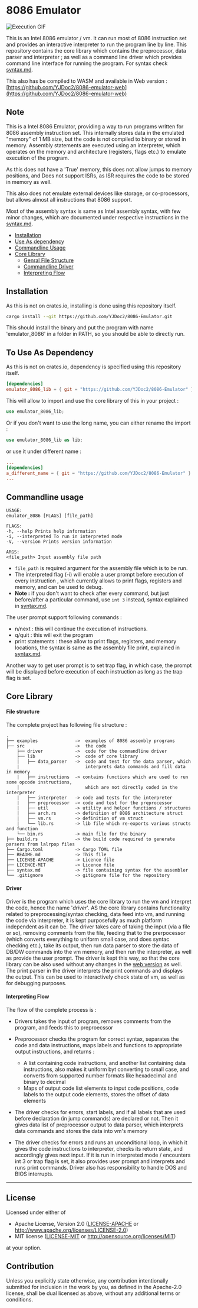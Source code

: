 # 8086 Emulator

<img src="./cmdline.gif" alt="Execution GIF" />

This is an Intel 8086 emulator / vm. It can run most of 8086 instruction set and provides an interactive interpreter to run the program line by line.
This repository contains the core library which contains the preprocessor, data parser and interpreter ; as well as a command line driver which provides command line interface for running the program.
For syntax check <a href="./syntax.md">syntax.md</a>.

This also has be compiled to WASM and available in Web version : [https://github.com/YJDoc2/8086-emulator-web](https://github.com/YJDoc2/8086-emulator-web)

## Note

This is a Intel 8086 Emulator, providing a way to run programs written for 8086 assembly instruction set. This internally stores data in the emulated "memory" of 1 MB size, but the code is not compiled to binary or stored in memory. Assembly statements are executed using an interpreter, which operates on the memory and architecture (registers, flags etc.) to emulate execution of the program.

As this does not have a 'True' memory, this does not allow jumps to memory positions, and Does not support ISRs, as ISR requires the code to be stored in memory as well.

This also does not emulate external devices like storage, or co-processors, but allows almost all instructions that 8086 support.

Most of the assembly syntax is same as Intel assembly syntax, with few minor changes, which are documented under respective instructions in the <a href="./syntax.md">syntax.md</a>.

<ul>
  <li><a href ="#installation">Installation</a></li>
  <li><a href ="#to-use-as-dependency">Use As dependency</a></li>
  <li><a href ="#commandline-usage">Commandline Usage</a></li>
  <li><a href ="#core-library">Core Library</a>
    <ul>
      <li><a href ="#file-structure">Genral File Structure</a></li>
      <li><a href ="#driver">Commandline Driver</a></li>
      <li><a href ="#interpreting-flow">Interpreting Flow</a></li>
    </ul>
  </li>
</ul>

## Installation

As this is not on crates.io, installing is done using this repository itself.

```sh
cargo install --git https://github.com/YJDoc2/8086-Emulator.git
```

This should install the binary and put the program with name 'emulator_8086' in a folder in PATH, so you should be able to directly run.

## To Use As Dependency

As this is not on crates.io, dependency is specified using this repository itself.

```TOML
[dependencies]
emulator_8086_lib = { git = "https://github.com/YJDoc2/8086-Emulator" }
```

This will allow to import and use the core library of this in your project :

```Rust
use emulator_8086_lib;
```

Or if you don't want to use the long name, you can either rename the import :

```Rust
use emulator_8086_lib as lib;
```

or use it under different name :

```TOML
...
[dependencies]
a_different_name = { git = "https://github.com/YJDoc2/8086-Emulator" }
...
```

## Commandline usage

```shell
USAGE:
emulator_8086 [FLAGS] [file_path]

FLAGS:
-h, --help Prints help information
-i, --interpreted To run in interpreted mode
-V, --version Prints version information

ARGS:
<file_path> Input assembly file path
```

- `file_path` is required argument for the assembly file which is to be run.
- The interpreted flag (-i) will enable a user prompt before execution of every instruction , which currently allows to print flags, registers and memory, and can be used to debug.
- <strong>Note :</strong> if you don't want to check after every command, but just before/after a particular command, use `int 3` instead, syntax explained in <a href="./syntax.md">syntax.md</a>.

The user prompt support following commands :

- n/next : this will continue the execution of instructions.
- q/quit : this will exit the program
- print statements : these allow to print flags, registers, and memory locations, the syntax is same as the assembly file print, explained in <a href="./syntax.md">syntax.md</a>.

Another way to get user prompt is to set trap flag, in which case, the prompt will be displayed before execution of each instruction as long as the trap flag is set.

## Core Library

#### File structure

The complete project has following file structure :

```
.
├── examples              ->  examples of 8086 assembly programs
├── src                   ->  the code
    ├── driver            ->  code for the commandline driver
    ├── lib               ->  code of core library
    |   ├── data_parser   ->  code and test for the data parser, which
    |                         interprets data commands and fill data in memory
    |   ├── instructions  -> contains functions which are used to run some opcode instructions,
    |                         which are not directly coded in the interpreter
    |   ├── interpreter   -> code and tests for the interpreter
    |   ├── preprocessor  -> code and test for the preprocessor
    |   ├── util          -> utility and helper functions / structures
    |   ├── arch.rs       -> definition of 8086 architecture struct
    |   ├── vm.rs         -> definition of vm struct
    |   └── lib.rs        -> lib file which re-exports various structs and function
    └── bin.rs            -> main file for the binary
├── build.rs              -> the build code required to generate parsers from lalrpop files
├── Cargo.toml            -> Cargo TOML file
├── README.md             -> This file
├── LICENSE-APACHE        -> Licence file
├── LICENCE-MIT           -> Licence file
├── syntax.md             -> file containing syntax for the assembler
└── .gitignore            -> gitignore file for the repository
```

#### Driver

Driver is the program which uses the core library to run the vm and interpret the code, hence the name '_driver_'.
AS the core library contains functionality related to preprocessing/syntax checking, data feed into vm, and running the code via interpreter, it is kept purposefully as much platform independent as it can be. The driver takes care of taking the input (via a file or so), removing comments from the file, feeding that to the prerpocessor (which converts everything to uniform small case, and does syntac checking etc.), take its output, then run data parser to store the data of DB/DW commands into the vm memory, and then run the interpreter, as well as provide the user prompt.
The driver is kept this way, so that the core library can be also used without any changes in the [web version](https://github.com/YJDoc2/8086-Emulator-Web) as well.
<br />
The print parser in the driver interprets the print commands and displays the output. This can be used to interactively check state of vm, as well as for debugging purposes.

#### Interpreting Flow

The flow of the complete process is :

- Drivers takes the input of program, removes comments from the program, and feeds this to preproecssor
- Preprocessor checks the program for correct syntax, separates the code and data instructions, maps labels and functions to appropriate output instructions, and returns :

  - A list containing code instructions, and another list containing data instructions, also makes it uniform byt converting to small case, and converts from supported number formats like hexadecimal and binary to decimal
  - Maps of output code list elements to input code positions, code labels to the output code elements, stores the offset of data elements

- The driver checks for errors, start labels, and if all labels that are used before declaration (in jump commands) are declared or not. Then it gives data list of preprocessor output to data parser, which interprets data commands and stores the data into vm's memory
- The driver checks for errors and runs an unconditional loop, in which it gives the code instructions to interpreter, checks its return state, and accordingly gives next input. If it is run in interpreted mode / encounters int 3 or trap flag is set, it also provides user prompt and interprets and runs print commands. Driver also has responsibility to handle DOS and BIOS interrupts.

---

## License

Licensed under either of

- Apache License, Version 2.0
  ([LICENSE-APACHE](LICENSE-APACHE) or http://www.apache.org/licenses/LICENSE-2.0)
- MIT license
  ([LICENSE-MIT](LICENSE-MIT) or http://opensource.org/licenses/MIT)

at your option.

## Contribution

Unless you explicitly state otherwise, any contribution intentionally submitted
for inclusion in the work by you, as defined in the Apache-2.0 license, shall be
dual licensed as above, without any additional terms or conditions.

```

```
